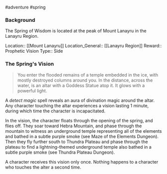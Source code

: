  #adventure #spring 

### Background

The Spring of Wisdom is located at the peak of Mount Lanayru in the Lanayru Region.

Location:: [[Mount Lanayru]]
Location_General::  [[Lanayru Region]]
Reward:: Prophetic Vision
Type:: Side

### The Spring's Vision

>You enter the flooded remains of a temple embedded in the ice, with mostly destroyed columns around you. In the distance, across the water, is an altar with a Goddess Statue atop it. It glows with a powerful light.

A _detect magic_ spell reveals an aura of divination magic around the altar. Any character touching the altar experiences a vision lasting 1 minute, during which time the character is incapacitated.

In the vision, the character floats through the opening of the spring, and flies off. They soar toward Hebra Mountain, and phase through the mountain to witness an underground temple representing all of the elements and bathed in a subtle purple smoke (see Maze of the Elements Dungeon). Then they fly further south to Thundra Plateau and phase through the plateau to find a lightning-themed underground temple also bathed in a subtle purple smoke (see Thundra Plateau Dungeon).

A character receives this vision only once. Nothing happens to a character who touches the alter a second time.
